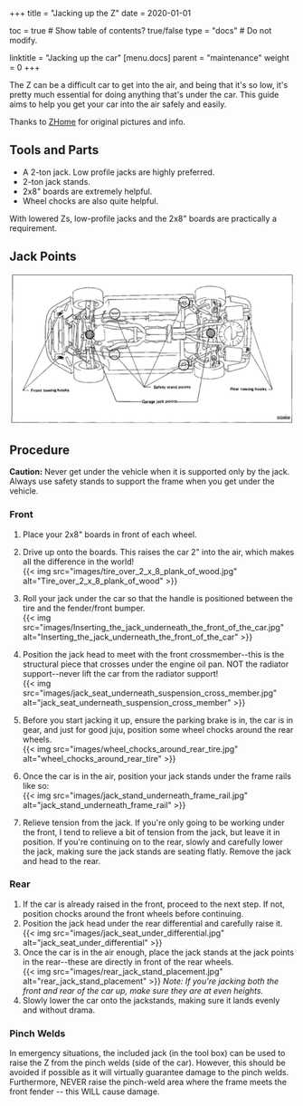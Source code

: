 +++
title = "Jacking up the Z"
date = 2020-01-01

toc = true  # Show table of contents? true/false
type = "docs"  # Do not modify.

linktitle = "Jacking up the car"
[menu.docs]
  parent = "maintenance"
  weight = 0
+++

The Z can be a difficult car to get into the air, and being that it's so low, it's pretty much essential for doing anything that's under the car. This guide aims to help you get your car into the air safely and easily.  
  
Thanks to [ZHome](http://zhome.com/ZCMnL/PICS/jackUpCar/jackUpCar.html) for original pictures and info.

## Tools and Parts

*   A 2-ton jack. Low profile jacks are highly preferred.
*   2-ton jack stands.
*   2x8" boards are extremely helpful.
*   Wheel chocks are also quite helpful.

With lowered Zs, low-profile jacks and the 2x8" boards are practically a requirement.  
  
## Jack Points
![lift_points.jpg](./images/lift_points.jpg)

## Procedure

**Caution:** Never get under the vehicle when it is supported only by the jack. Always use safety stands to support the frame when you get under the vehicle.

### Front

1.  Place your 2x8" boards in front of each wheel.

2.  Drive up onto the boards. This raises the car 2" into the air, which makes all the difference in the world!  
    {{< img src="images/tire_over_2_x_8_plank_of_wood.jpg" alt="Tire_over_2_x_8_plank_of_wood" >}}
      
3.  Roll your jack under the car so that the handle is positioned between the tire and the fender/front bumper.  
    {{< img src="images/Inserting_the_jack_underneath_the_front_of_the_car.jpg" alt="Inserting_the_jack_underneath_the_front_of_the_car" >}}  
    
4.  Position the jack head to meet with the front crossmember--this is the structural piece that crosses under the engine oil pan. NOT the radiator support--never lift the car from the radiator support!  
    {{< img src="images/jack_seat_underneath_suspension_cross_member.jpg" alt="jack_seat_underneath_suspension_cross_member" >}}  
      
5.  Before you start jacking it up, ensure the parking brake is in, the car is in gear, and just for good juju, position some wheel chocks around the rear wheels.  
    {{< img src="images/wheel_chocks_around_rear_tire.jpg" alt="wheel_chocks_around_rear_tire" >}}  
      
6.  Once the car is in the air, position your jack stands under the frame rails like so:  
    {{< img src="images/jack_stand_underneath_frame_rail.jpg" alt="jack_stand_underneath_frame_rail" >}}  
      
7.  Relieve tension from the jack. If you're only going to be working under the front, I tend to relieve a bit of tension from the jack, but leave it in position. If you're continuing on to the rear, slowly and carefully lower the jack, making sure the jack stands are seating flatly. Remove the jack and head to the rear.

### Rear

1.  If the car is already raised in the front, proceed to the next step. If not, position chocks around the front wheels before continuing.
2.  Position the jack head under the rear differential and carefully raise it.  
    {{< img src="images/jack_seat_under_differential.jpg" alt="jack_seat_under_differential" >}}    
3.  Once the car is in the air enough, place the jack stands at the jack points in the rear--these are directly in front of the rear wheels.  
    {{< img src="images/rear_jack_stand_placement.jpg" alt="rear_jack_stand_placement" >}} 
    _Note: If you're jacking both the front and rear of the car up, make sure they are at even heights._  
4.  Slowly lower the car onto the jackstands, making sure it lands evenly and without drama.

### Pinch Welds

In emergency situations, the included jack (in the tool box) can be used to raise the Z from the pinch welds (side of the car). However, this should be avoided if possible as it will virtually guarantee damage to the pinch welds.  
Furthermore, NEVER raise the pinch-weld area where the frame meets the front fender -- this WILL cause damage.